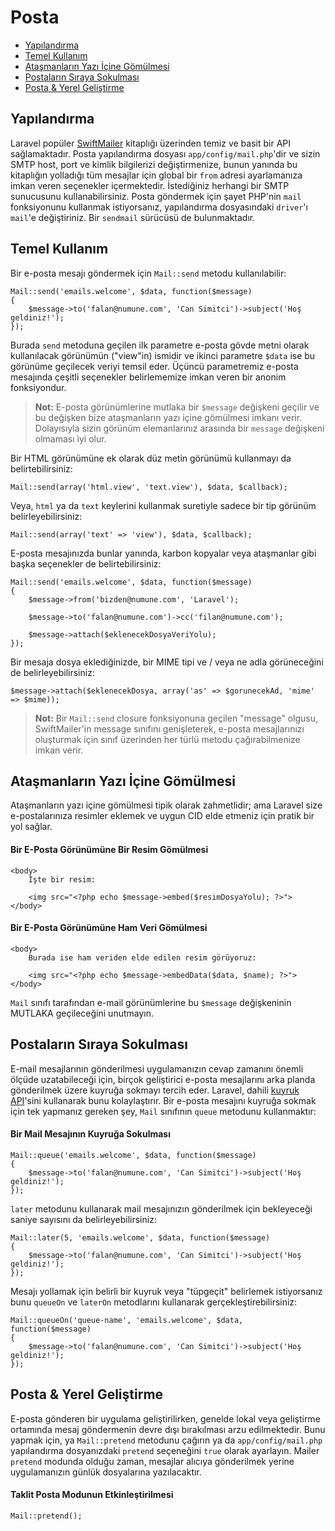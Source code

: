 # Posta

- [Yapılandırma](#configuration)
- [Temel Kullanım](#basic-usage)
- [Ataşmanların Yazı İçine Gömülmesi](#embedding-inline-attachments)
- [Postaların Sıraya Sokulması](#queueing-mail)
- [Posta & Yerel Geliştirme](#mail-and-local-development)

<a name="configuration"></a>
## Yapılandırma

Laravel popüler [SwiftMailer](http://swiftmailer.org) kitaplığı üzerinden temiz ve basit bir API sağlamaktadır. Posta yapılandırma dosyası `app/config/mail.php`'dir ve sizin SMTP host, port ve kimlik bilgilerizi değiştirmenize, bunun yanında bu kitaplığın yolladığı tüm mesajlar için global bir `from` adresi ayarlamanıza imkan veren seçenekler içermektedir. İstediğiniz herhangi bir SMTP sunucusunu kullanabilirsiniz. Posta göndermek için şayet PHP'nin `mail` fonksiyonunu kullanmak istiyorsanız, yapılandırma dosyasındaki `driver`'ı `mail`'e değiştiriniz. Bir `sendmail` sürücüsü de bulunmaktadır.

<a name="basic-usage"></a>
## Temel Kullanım

Bir e-posta mesajı göndermek için `Mail::send` metodu kullanılabilir:

	Mail::send('emails.welcome', $data, function($message)
	{
		$message->to('falan@numune.com', 'Can Simitci')->subject('Hoş geldiniz!');
	});

Burada `send` metoduna geçilen ilk parametre e-posta gövde metni olarak kullanılacak görünümün ("view"in) ismidir ve ikinci parametre `$data` ise bu görünüme geçilecek veriyi temsil eder. Üçüncü parametremiz e-posta mesajında çeşitli seçenekler belirlememize imkan veren bir anonim fonksiyondur.

> **Not:** E-posta görünümlerine mutlaka bir `$message` değişkeni geçilir ve bu değişken bize ataşmanların yazı içine gömülmesi imkanı verir. Dolayısıyla sizin görünüm elemanlarınız arasında bir `message` değişkeni olmaması iyi olur.

Bir HTML görünümüne ek olarak düz metin görünümü kullanmayı da belirtebilirsiniz:

	Mail::send(array('html.view', 'text.view'), $data, $callback);

Veya, `html` ya da `text` keylerini kullanmak suretiyle sadece bir tip görünüm belirleyebilirsiniz:

	Mail::send(array('text' => 'view'), $data, $callback);

E-posta mesajınızda bunlar yanında, karbon kopyalar veya ataşmanlar gibi başka seçenekler de belirtebilirsiniz:

	Mail::send('emails.welcome', $data, function($message)
	{
		$message->from('bizden@numune.com', 'Laravel');

		$message->to('falan@numune.com')->cc('filan@numune.com');

		$message->attach($eklenecekDosyaVeriYolu);
	});

Bir mesaja dosya eklediğinizde, bir MIME tipi ve / veya ne adla görüneceğini de belirleyebilirsiniz:

	$message->attach($eklenecekDosya, array('as' => $gorunecekAd, 'mime' => $mime));

> **Not:** Bir `Mail::send` closure fonksiyonuna geçilen "message" olgusu, SwiftMailer'in message sınıfını genişleterek, e-posta mesajlarınızı oluşturmak için sınıf üzerinden her türlü metodu çağırabilmenize imkan verir.

<a name="embedding-inline-attachments"></a>
## Ataşmanların Yazı İçine Gömülmesi

Ataşmanların yazı içine gömülmesi tipik olarak zahmetlidir; ama Laravel size e-postalarınıza resimler eklemek ve uygun CID elde etmeniz için pratik bir yol sağlar.

#### Bir E-Posta Görünümüne Bir Resim Gömülmesi

	<body>
		İşte bir resim:

		<img src="<?php echo $message->embed($resimDosyaYolu); ?>">
	</body>

#### Bir E-Posta Görünümüne Ham Veri Gömülmesi

	<body>
		Burada ise ham veriden elde edilen resim görüyoruz:

		<img src="<?php echo $message->embedData($data, $name); ?>">
	</body>

`Mail` sınıfı tarafından e-mail görünümlerine bu `$message` değişkeninin MUTLAKA geçileceğini unutmayın.

<a name="queueing-mail"></a>
## Postaların Sıraya Sokulması

E-mail mesajlarının gönderilmesi uygulamanızın cevap zamanını önemli ölçüde uzatabileceği için, birçok geliştirici e-posta mesajlarını arka planda gönderilmek üzere kuyruğa sokmayı tercih eder. Laravel, dahili [kuyruk API](/docs/queues)'sini kullanarak bunu kolaylaştırır. Bir e-posta mesajını kuyruğa sokmak için tek yapmanız gereken şey, `Mail` sınıfının `queue` metodunu kullanmaktır:

#### Bir Mail Mesajının Kuyruğa Sokulması

	Mail::queue('emails.welcome', $data, function($message)
	{
		$message->to('falan@numune.com', 'Can Simitci')->subject('Hoş geldiniz!');
	});

`later` metodunu kullanarak mail mesajınızın gönderilmek için bekleyeceği saniye sayısını da belirleyebilirsiniz:

	Mail::later(5, 'emails.welcome', $data, function($message)
	{
		$message->to('falan@numune.com', 'Can Simitci')->subject('Hoş geldiniz!');
	});

Mesajı yollamak için belirli bir kuyruk veya "tüpgeçit" belirlemek istiyorsanız bunu `queueOn` ve `laterOn` metodlarını kullanarak gerçekleştirebilirsiniz:

	Mail::queueOn('queue-name', 'emails.welcome', $data, function($message)
	{
		$message->to('falan@numune.com', 'Can Simitci')->subject('Hoş geldiniz!');
	});

<a name="mail-and-local-development"></a>
## Posta & Yerel Geliştirme

E-posta gönderen bir uygulama geliştirilirken, genelde lokal veya geliştirme ortamında mesaj göndermenin devre dışı bırakılması arzu edilmektedir. Bunu yapmak için, ya `Mail::pretend` metodunu çağırın ya da `app/config/mail.php` yapılandırma dosyanızdaki `pretend` seçeneğini `true` olarak ayarlayın. Mailer `pretend` modunda olduğu zaman, mesajlar alıcıya gönderilmek yerine uygulamanızın günlük dosyalarına yazılacaktır.

#### Taklit Posta Modunun Etkinleştirilmesi

	Mail::pretend();